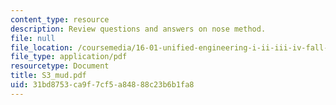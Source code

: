 ```yaml
---
content_type: resource
description: Review questions and answers on nose method.
file: null
file_location: /coursemedia/16-01-unified-engineering-i-ii-iii-iv-fall-2005-spring-2006/31bd8753ca9f7cf5a84888c23b6b1fa8_S3_mud.pdf
file_type: application/pdf
resourcetype: Document
title: S3_mud.pdf
uid: 31bd8753-ca9f-7cf5-a848-88c23b6b1fa8
---
```


